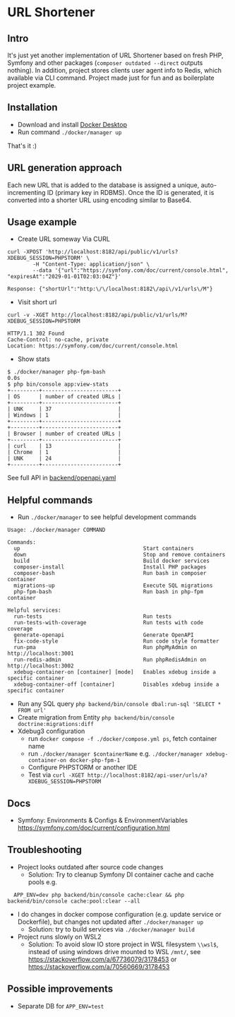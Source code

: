 # URL Shortener

## Intro
It's just yet another implementation of URL Shortener based on fresh PHP, Symfony and other packages (`composer outdated --direct` outputs nothing).
In addition, project stores clients user agent info to Redis, which available via CLI command.
Project made just for fun and as boilerplate project example.

## Installation
- Download and install [Docker Desktop](https://www.docker.com/products/docker-desktop)
- Run command `./docker/manager up`

That's it :)

## URL generation approach
Each new URL that is added to the database is assigned a unique, auto-incrementing ID (primary key in RDBMS).
Once the ID is generated, it is converted into a shorter URL using encoding similar to Base64.

## Usage example
* Create URL someway
Via CURL 
```
curl -XPOST 'http://localhost:8182/api/public/v1/urls?XDEBUG_SESSION=PHPSTORM' \
        -H "Content-Type: application/json" \
        --data '{"url":"https://symfony.com/doc/current/console.html", "expiresAt":"2029-01-01T02:03:04Z"}'

Response: {"shortUrl":"http:\/\/localhost:8182\/api\/v1/urls\/M"}
```
* Visit short url
```
curl -v -XGET http://localhost:8182/api/public/v1/urls/M?XDEBUG_SESSION=PHPSTORM

HTTP/1.1 302 Found
Cache-Control: no-cache, private
Location: https://symfony.com/doc/current/console.html
```
* Show stats
```
$ ./docker/manager php-fpm-bash                                                                                                0.0s
$ php bin/console app:view-stats
+---------+------------------------+
| OS      | number of created URLs |
+---------+------------------------+
| UNK     | 37                     |
| Windows | 1                      |
+---------+------------------------+
+---------+------------------------+
| Browser | number of created URLs |
+---------+------------------------+
| curl    | 13                     |
| Chrome  | 1                      |
| UNK     | 24                     |
+---------+------------------------+
```

See full API in [backend/openapi.yaml](backend/openapi.yaml)

## Helpful commands
* Run `./docker/manager` to see helpful development commands
```
Usage: ./docker/manager COMMAND

Commands:
  up                                       Start containers
  down                                     Stop and remove containers
  build                                    Build docker services
  composer-install                         Install PHP packages
  composer-bash                            Run bash in composer container
  migrations-up                            Execute SQL migrations
  php-fpm-bash                             Run bash in php-fpm container

Helpful services:
  run-tests                                Run tests
  run-tests-with-coverage                  Run tests with code coverage
  generate-openapi                         Generate OpenAPI
  fix-code-style                           Run code style formatter
  run-pma                                  Run phpMyAdmin on http://localhost:3001
  run-redis-admin                          Run phpRedisAdmin on http://localhost:3002
  xdebug-container-on [container] [mode]   Enables xdebug inside a specific container
  xdebug-container-off [container]         Disables xdebug inside a specific container
```
* Run any SQL query `php backend/bin/console dbal:run-sql 'SELECT * FROM url'`
* Create migration from Entity `php backend/bin/console doctrine:migrations:diff`
* Xdebug3 configuration
  * run `docker compose -f ./docker/compose.yml ps`, fetch container name
  * run `./docker/manager $containerName` e.g. `./docker/manager xdebug-container-on docker-php-fpm-1`
  * Configure PHPSTORM or another IDE
  * Test via `curl -XGET http://localhost:8182/api-user/urls/a?XDEBUG_SESSION=PHPSTORM`

## Docs
* Symfony: Environments & Configs & EnvironmentVariables https://symfony.com/doc/current/configuration.html

## Troubleshooting
* Project looks outdated after source code changes
  * Solution: Try to cleanup Symfony DI container cache and cache pools e.g. 
```
  APP_ENV=dev php backend/bin/console cache:clear && php backend/bin/console cache:pool:clear --all
```
* I do changes in docker compose configuration (e.g. update service or Dockerfile), but changes not updated after 
  `./docker/manager up`
  * Solution: try to build services via `./docker/manager build`
* Project runs slowly on WSL2
    * Solution: To avoid slow IO store project in WSL filesystem `\\wsl$`, instead of using windows drive mounted to WSL `/mnt/`,
  see https://stackoverflow.com/a/67736079/3178453 or https://stackoverflow.com/a/70560669/3178453

## Possible improvements
* Separate DB for `APP_ENV=test`
